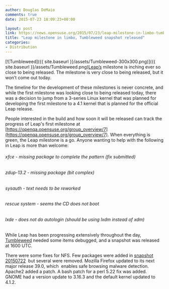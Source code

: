 ```yaml
---
author: Douglas DeMaio
comments: true
date: 2015-07-23 18:09:23+00:00

layout: post
link: https://news.opensuse.org/2015/07/23/leap-milestone-in-limbo-tumbleweed-snapshot-released/
title: "Leap milestone in limbo, Tumbleweed snapshot released"
categories:
- Distribution
---
```

[![Tumbleweed]({{ site.baseurl }}/assets/Tumbleweed-300x300.png)]({{ site.baseurl }}/assets/Tumbleweed.png)[Leap’s](https://en.opensuse.org/Portal:Leap) milestone is inching ever so close to being released. The milestone is very close to being released, but it won’t come out today.

The timeline for the development of these milestones is never concrete, and while the first milestone was looking close to being released today, there was a decision to jump from a 3-series Linux kernel that was planned for developing the first milestone to a 4.1 kernel that is planned for the official Leap release.

People interested in the build and how soon it will be released can track the progress of Leap's first milestone at [https://openqa.opensuse.org/group_overview/7](https://openqa.opensuse.org/group_overview/7). When everything is green, the Leap milestone is a go. Anyone wanting to help with the following in Leap is more than welcome:


###### xfce - missing package to complete the pattern (fix submitted)




###### zdup-13.2 - missing package (bit complex)




###### sysauth - text needs to be reworked




###### rescue system - seems the CD does not boot




###### lxde - does not do autologin (should be using lxdm instead of xdm)


While Leap has been progressing extensively throughout the day, [Tumbleweed](https://en.opensuse.org/Portal:Tumbleweed) needed some items debugged, and a snapshot was released at 1600 UTC.

There were some fixes for NFS. Few packages were added in [snapshot 20150722](http://lists.opensuse.org/opensuse-factory/2015-07/msg00690.html)  but several were removed. Mozilla Firefox updated to its next major release 39.0, which  enables safe browsing malware detection. Apache2 added a patch. A bash patch for a perl 5.22 fix was added. GNOME had a version update to 3.16.3 and the default kernel updated to 4.1.2.		
